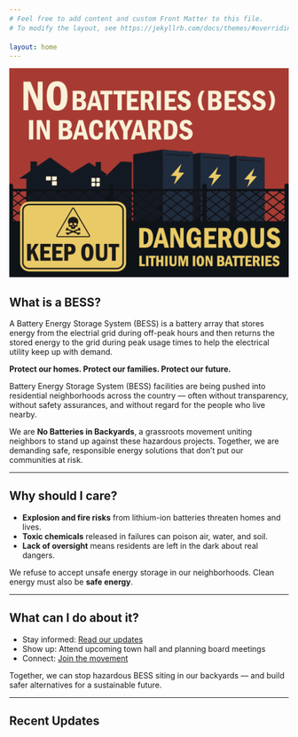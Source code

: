 ```yaml
---
# Feel free to add content and custom Front Matter to this file.
# To modify the layout, see https://jekyllrb.com/docs/themes/#overriding-theme-defaults

layout: home
---
```


![No Batteries in Backyards](./img/horizontal_graphic.png)

## What is a BESS?

A Battery Energy Storage System (BESS) is a battery array that stores energy from the electrial grid during off-peak hours and then returns the stored energy to the grid during peak usage times to help the electrical utility keep up with demand.

**Protect our homes. Protect our families. Protect our future.**

Battery Energy Storage System (BESS) facilities are being pushed into residential neighborhoods across the country — often without transparency, without safety assurances, and without regard for the people who live nearby.  

We are **No Batteries in Backyards**, a grassroots movement uniting neighbors to stand up against these hazardous projects. Together, we are demanding safe, responsible energy solutions that don’t put our communities at risk.

---

## Why should I care?

- **Explosion and fire risks** from lithium-ion batteries threaten homes and lives.  
- **Toxic chemicals** released in failures can poison air, water, and soil.  
- **Lack of oversight** means residents are left in the dark about real dangers.  

We refuse to accept unsafe energy storage in our neighborhoods. Clean energy must also be **safe energy**.

---

## What can I do about it?

- Stay informed: [Read our updates](/updates)  
- Show up: Attend upcoming town hall and planning board meetings  
- Connect: [Join the movement](/contact)  

Together, we can stop hazardous BESS siting in our backyards — and build safer alternatives for a sustainable future.

---

## Recent Updates
